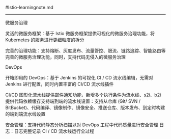 #Istio-learningnote.md

---

微服务治理

灵活的微服务框架：基于 Istio 微服务框架提供可视化的微服务治理功能，将 Kubernetes 的服务进行更细粒度的拆分
    
完善的治理功能：支持熔断、灰度发布、流量管控、限流、链路追踪、智能路由等完善的微服务治理功能，同时，支持代码无侵入的微服务治理



DevOps

开箱即用的 DevOps：基于 Jenkins 的可视化 CI / CD 流水线编辑，无需对 Jenkins 进行配置，同时内置丰富的 CI/CD 流水线插件

CI/CD 图形化流水线提供邮件通知功能，新增多个执行条件为流水线、s2i、b2i 提供代码依赖缓存支持端到端的流水线设置：支持从仓库 (Git/ SVN / BitBucket)、代码编译、镜像制作、镜像安全、推送仓库、版本发布、到定时构建的端到端流水线设置

安全管理：支持代码静态分析扫描以对 DevOps 工程中代码质量进行安全管理
日志：日志完整记录 CI / CD 流水线运行全过程

